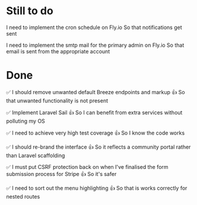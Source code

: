 # Still to do

I need to implement the cron schedule on Fly.io
So that notifications get sent

I need to implement the smtp mail for the primary admin on Fly.io
So that email is sent from the appropriate account

# Done

✅ I should remove unwanted default Breeze endpoints and markup
👍 So that unwanted functionality is not present

✅ Implement Laravel Sail
👍  So I can benefit from extra services without polluting my OS

✅ I need to achieve very high test coverage
👍 So I know the code works

✅ I should re-brand the interface
👍 So it reflects a community portal rather than Laravel scaffolding

✅ I must put CSRF protection back on when I've finalised the form submission process for Stripe
👍 So it's safer

✅ I need to sort out the menu highlighting
👍 So that is works correctly for nested routes
